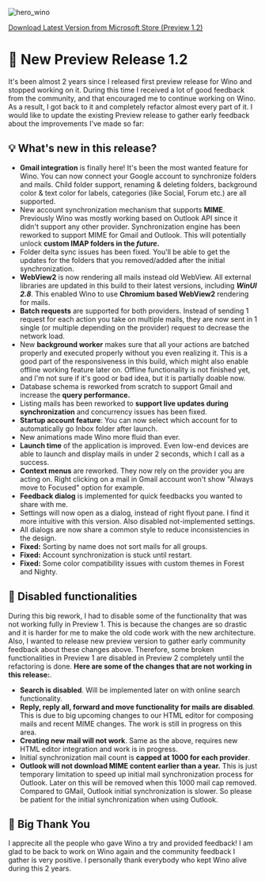 ![hero_wino](https://user-images.githubusercontent.com/12009960/134430358-f67e635a-19a0-4629-a8a3-4007f8e04c94.png)

[Download Latest Version from Microsoft Store (Preview 1.2)](https://www.microsoft.com/store/apps/9NCRCVJC50WL)


# 🚀 New Preview Release 1.2 
It's been almost 2 years since I released first preview release for Wino and stopped working on it. During this time I received a lot of good feedback from the community, and that encouraged me to continue working on Wino. As a result, I got back to it and completely refactor almost every part of it. I would like to update the existing Preview release to gather early feedback about the improvements I've made so far:

## 💡 What's new in this release?

- **Gmail integration** is finally here! It's been the most wanted feature for Wino. You can now connect your Google account to synchronize folders and mails. Child folder support, renaming & deleting folders, background color & text color for labels, categories (like Social, Forum etc.) are all supported.
- New account synchronization mechanism that supports **MIME**. Previously Wino was mostly working based on Outlook API since it didn't support any other provider. Synchronization engine has been reworked to support MIME for Gmail and Outlook. This will potentially unlock **custom IMAP folders in the *future*.**
- Folder delta sync issues has been fixed. You'll be able to get the updates for the folders that you removed/added after the initial synchronization.
- **WebView2** is now rendering all mails instead old WebView. All external libraries are updated in this build to their latest versions, including ***WinUI 2.8***. This enabled Wino to use **Chromium based WebView2** rendering for mails.
- **Batch requests** are supported for both providers. Instead of sending 1 request for each action you take on multiple mails, they are now sent in 1 single (or multiple depending on the provider) request to decrease the network load.
- New **background worker** makes sure that all your actions are batched properly and executed properly without you even realizing it. This is a good part of the responsiveness in this build, which might also enable offline working feature later on. Offline functionality is not finished yet, and I'm not sure if it's good or bad idea, but it is partially doable now.
- Database schema is reworked from scratch to support Gmail and increase the **query performance.**
- Listing mails has been reworked to **support live updates during synchronization** and concurrency issues has been fixed.
- **Startup account feature**: You can now select which account for to automatically go Inbox folder after launch.
- New animations made Wino more fluid than ever.
- **Launch time** of the application is improved. Even low-end devices are able to launch and display mails in under 2 seconds, which I call as a success.
- **Context menus** are reworked. They now rely on the provider you are acting on. Right clicking on a mail in Gmail account won't show "Always move to Focused" option for example.
- **Feedback dialog** is implemented for quick feedbacks you wanted to share with me.
- Settings will now open as a dialog, instead of right flyout pane. I find it more intuitive with this version. Also disabled not-implemented settings.
- All dialogs are now share a common style to reduce inconsistencies in the design.
- **Fixed:** Sorting by name does not sort mails for all groups.
- **Fixed:** Account synchronization is stuck until restart.
- **Fixed:** Some color compatibility issues with custom themes in Forest and Nighty.

## 🚫 Disabled functionalities

During this big rework, I had to disable some of the functionality that was not working fully in Preview 1. This is because the changes are so drastic and it is harder for me to make the old code work with the new architecture. Also, I wanted to release new preview version to gather early community feedback about these changes above. Therefore, some broken functionalities in Preview 1 are disabled in Preview 2 completely until the refactoring is done. **Here are some of the changes that are not working in this release:**.

- **Search is disabled**. Will be implemented later on with online search functionality.
- **Reply, reply all, forward and move functionality for mails are disabled**. This is due to big upcoming changes to our HTML editor for composing mails and recent MIME changes. The work is still in progress on this area.
- **Creating new mail will not work**. Same as the above, requires new HTML editor integration and work is in progress.
- Initial synchronization mail count is **capped at 1000 for each provider**.
- **Outlook will not download MIME content earlier than a year.** This is just temporary limitation to speed up initial mail synchronization process for Outlook. Later on this will be removed when this 1000 mail cap removed. Compared to GMail, Outlook initial synchronization is slower. So please be patient for the initial synchronization when using Outlook.

## 🙌 Big Thank You

I apprecite all the people who gave Wino a try and provided feedback! I am glad to be back to work on Wino again and the community feedback I gather is very positive. I personally thank everybody who kept Wino alive during this 2 years.
